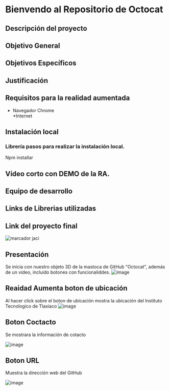 #   Bienvendo al Repositorio de Octocat 
## Descripción del proyecto 
## Objetivo General 
## Objetivos Específicos 
## Justificación 
## Requisitos para la realidad aumentada 
* Navegador Chrome  
*Internet 

## Instalación  local 
### Librería pasos para realizar la instalación local.
Npm installar  

## Vídeo corto con DEMO de la RA. 
## Equipo de desarrollo
## Links de Librerias utilizadas 
## Link del proyecto final 
![marcador jaci](https://user-images.githubusercontent.com/62117067/170419055-e866af10-a84e-430a-b85c-43aab17e14fd.jpeg)
## Presentación 
Se inicia con nuestro objeto 3D de la mastoca de GitHub "Octocat", además de un video, incluido botones con funcionaliddes.
![image](https://user-images.githubusercontent.com/62117067/171465099-4461b189-e148-4064-aa46-18153097433c.png)

## Reaidad Aumenta boton de ubicación
Al hacer click sobre el boton de ubicación mostra la ubicación del Instituto Tecnologico de Tlaxiaco 
![image](https://user-images.githubusercontent.com/62117067/171465787-577fb8b1-ed5f-4d30-90ed-31e5cee16bd7.png)

## Boton Coctacto
Se mostrara la información de cotacto

![image](https://user-images.githubusercontent.com/62117067/171466512-4ee9c0fb-2b50-426e-a812-3c574f570a5b.png)

## Boton URL 
Muestra la dirección web del GitHub

![image](https://user-images.githubusercontent.com/62117067/171466837-396c8ffa-81dd-4e6a-9a0b-9eef9b23ed6e.png)



